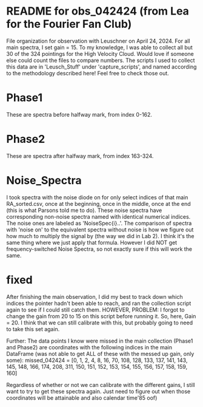 # README for obs_042424 (from Lea for the Fourier Fan Club)
File organization for observation with Leuschner on April 24, 2024. For all main spectra, I set gain = 15. To my knowledge, I was able to collect all but 30 of the 324 pointings for the High Velocity Cloud. Would love if someone else could count the files to compare numbers. The scripts I used to collect this data are in 'Leusch_Stuff' under 'capture_scripts', and named according to the methodology described here! Feel free to check those out.

# Phase1
These are spectra before halfway mark, from index 0-162.

# Phase2
These are spectra after halfway mark, from index 163-324. 

# Noise_Spectra
I took spectra with the noise diode on for only select indices of that main RA_sorted.csv, once at the beginning, once in the middle, once at the end (this is what Parsons told me to do). These noise spectra have corresponding non-noise spectra named with identical numerical indices. The noise ones are labeled as 'NoiseSpec{i}..'. The comparison of spectra with 'noise on' to the equivalent spectra without noise is how we figure out how much to multiply the signal by (the way we did in Lab 2). I think it's the same thing where we just apply that formula. However I did NOT get frequency-switched Noise Spectra, so not exactly sure if this will work the same.

# fixed
After finishing the main observation, I did my best to track down which indices the pointer hadn't been able to reach, and ran the collection script again to see if I could still catch them. HOWEVER, PROBLEM: I forgot to change the gain from 20 to 15 on this script before running it. So, here, Gain = 20. I think that we can still calibrate with this, but probably going to need to take this set again.

Further: The data points I know were missed in the main collection (Phase1 and Phase2) are coordinates with the following indices in the main DataFrame (was not able to get ALL of these with the messed up gain, only some): 
missed_042424 = [0, 1, 2, 4, 8, 16, 70, 108, 128, 133, 137, 141, 143, 145, 148, 166, 174, 208, 311, 150, 151, 152, 153, 154, 155, 156, 157, 158, 159, 160]

Regardless of whether or not we can calibrate with the different gains, I still want to try to get these spectra again. Just need to figure out when those coordinates will be attainable and also calendar time\'85 oof)
